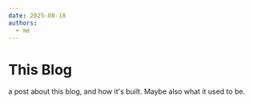 ```yaml
---
date: 2025-08-18
authors:
  - me
---
```


# This Blog
a post about this blog, and how it's built. Maybe also what it used to be.